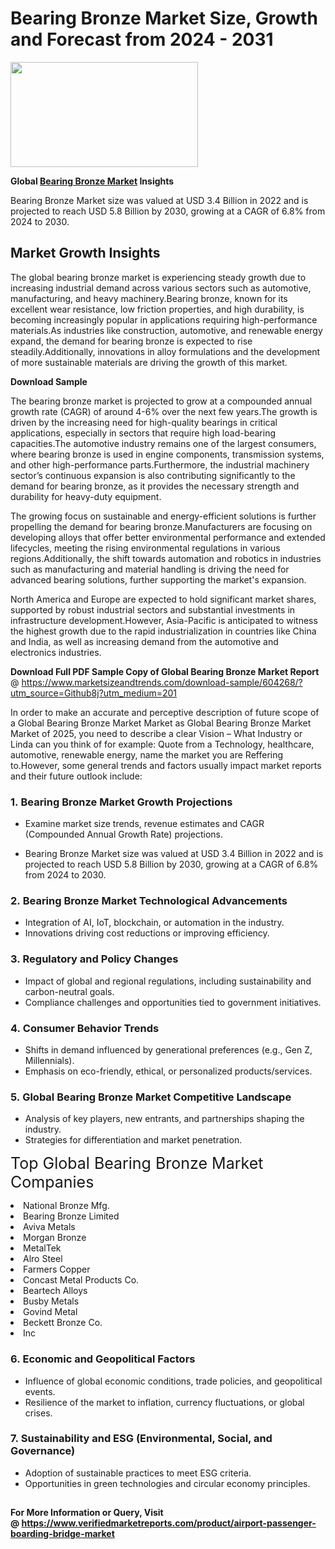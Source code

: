 <H1>Bearing Bronze Market Size, Growth and Forecast from 2024 - 2031</H1><img class="aligncenter size-medium wp-image-584254" src="https://thirdeyenews.in/wp-content/uploads/2024/09/Global-Market-Research-300x168.jpeg" alt="" width="300" height="168" /><p><strong>Global&nbsp;<a href="https://www.marketsizeandtrends.com/download-sample/604268/?utm_source=Github8j?utm_medium=201">Bearing Bronze Market</a> Insights</strong></p><p>Bearing Bronze Market size was valued at USD 3.4 Billion in 2022 and is projected to reach USD 5.8 Billion by 2030, growing at a CAGR of 6.8% from 2024 to 2030.</p><p><h2>Market Growth Insights</h2> <p>The global bearing bronze market is experiencing steady growth due to increasing industrial demand across various sectors such as automotive, manufacturing, and heavy machinery.Bearing bronze, known for its excellent wear resistance, low friction properties, and high durability, is becoming increasingly popular in applications requiring high-performance materials.As industries like construction, automotive, and renewable energy expand, the demand for bearing bronze is expected to rise steadily.Additionally, innovations in alloy formulations and the development of more sustainable materials are driving the growth of this market.</p> <p><strong>Download Sample</strong></p> <p>The bearing bronze market is projected to grow at a compounded annual growth rate (CAGR) of around 4-6% over the next few years.The growth is driven by the increasing need for high-quality bearings in critical applications, especially in sectors that require high load-bearing capacities.The automotive industry remains one of the largest consumers, where bearing bronze is used in engine components, transmission systems, and other high-performance parts.Furthermore, the industrial machinery sector’s continuous expansion is also contributing significantly to the demand for bearing bronze, as it provides the necessary strength and durability for heavy-duty equipment.</p> <p>The growing focus on sustainable and energy-efficient solutions is further propelling the demand for bearing bronze.Manufacturers are focusing on developing alloys that offer better environmental performance and extended lifecycles, meeting the rising environmental regulations in various regions.Additionally, the shift towards automation and robotics in industries such as manufacturing and material handling is driving the need for advanced bearing solutions, further supporting the market's expansion.</p> <p>North America and Europe are expected to hold significant market shares, supported by robust industrial sectors and substantial investments in infrastructure development.However, Asia-Pacific is anticipated to witness the highest growth due to the rapid industrialization in countries like China and India, as well as increasing demand from the automotive and electronics industries.</p> <p><span class=""><strong>Download Full PDF Sample Copy of Global Bearing Bronze Market Report</strong> @ <a href="https://www.marketsizeandtrends.com/download-sample/604268/?utm_source=Github8j?utm_medium=201" target="_blank">https://www.marketsizeandtrends.com/download-sample/604268/?utm_source=Github8j?utm_medium=201</a></span></p><p>In order to make an accurate and perceptive description of future scope of a Global&nbsp;Bearing Bronze Market Market as Global&nbsp;Bearing Bronze Market Market of 2025, you need to describe a clear Vision &ndash; What Industry or Linda can you think of for example: Quote from a Technology, healthcare, automotive, renewable energy, name the market you are Reffering to.However, some general trends and factors usually impact market reports and their future outlook include:</p><h3>1.&nbsp;<strong>Bearing Bronze Market Growth Projections</strong></h3><ul><li>Examine market size trends, revenue estimates and CAGR (Compounded Annual Growth Rate) projections.</li><li><p>Bearing Bronze Market size was valued at USD 3.4 Billion in 2022 and is projected to reach USD 5.8 Billion by 2030, growing at a CAGR of 6.8% from 2024 to 2030.</p></li></ul><h3>2.&nbsp;<strong>Bearing Bronze Market Technological Advancements</strong></h3><ul><li>Integration of AI, IoT, blockchain, or automation in the industry.</li><li>Innovations driving cost reductions or improving efficiency.</li></ul><h3>3.&nbsp;<strong>Regulatory and Policy Changes</strong></h3><ul><li>Impact of global and regional regulations, including sustainability and carbon-neutral goals.</li><li>Compliance challenges and opportunities tied to government initiatives.</li></ul><h3>4.&nbsp;<strong>Consumer Behavior Trends</strong></h3><ul><li>Shifts in demand influenced by generational preferences (e.g., Gen Z, Millennials).</li><li>Emphasis on eco-friendly, ethical, or personalized products/services.</li></ul><h3>5.&nbsp;<strong>Global Bearing Bronze Market Competitive Landscape</strong></h3><ul><li>Analysis of key players, new entrants, and partnerships shaping the industry.</li><li>Strategies for differentiation and market penetration.</li></ul><p data-pm-slice="1 1 []"><span style="color: inherit; font-family: inherit; font-size: 25px;">Top Global Bearing Bronze Market Companies</span></p><div class="" data-test-id=""><p><li>National Bronze Mfg.</li><li> Bearing Bronze Limited</li><li> Aviva Metals</li><li> Morgan Bronze</li><li> MetalTek</li><li> Alro Steel</li><li> Farmers Copper</li><li> Concast Metal Products Co.</li><li> Beartech Alloys</li><li> Busby Metals</li><li> Govind Metal</li><li> Beckett Bronze Co.</li><li> Inc</li></p></div><h3>6.&nbsp;<strong>Economic and Geopolitical Factors</strong></h3><ul><li>Influence of global economic conditions, trade policies, and geopolitical events.</li><li>Resilience of the market to inflation, currency fluctuations, or global crises.</li></ul><h3>7.&nbsp;<strong>Sustainability and ESG (Environmental, Social, and Governance)</strong></h3><ul><li>Adoption of sustainable practices to meet ESG criteria.</li><li>Opportunities in green technologies and circular economy principles.</li></ul><h2><strong style="font-size: 14px;">For More Information or Query, Visit @&nbsp;</strong><a style="background-color: #ffffff; font-size: 14px;" href="https://www.marketsizeandtrends.com/report/bearing-bronze-market/" target="_blank">https://www.verifiedmarketreports.com/product/airport-passenger-boarding-bridge-market</a></h2>
